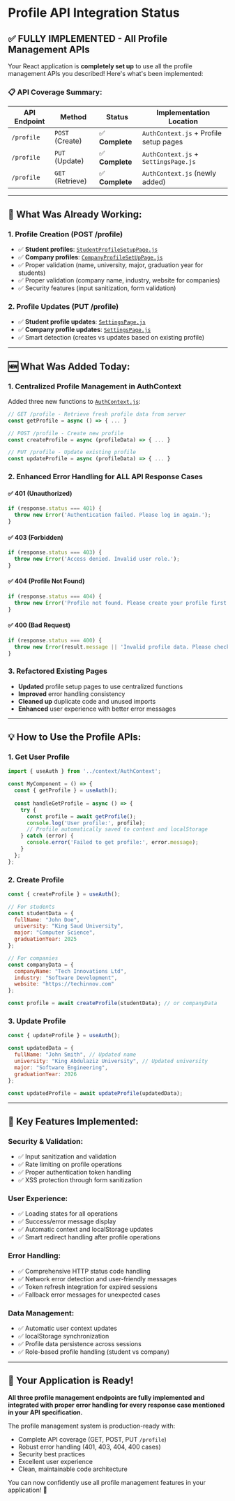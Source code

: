 # Profile API Integration Status

## ✅ **FULLY IMPLEMENTED - All Profile Management APIs**

Your React application is **completely set up** to use all the profile management APIs you described! Here's what's been implemented:

### **📋 API Coverage Summary:**

| API Endpoint | Method | Status | Implementation Location |
|-------------|--------|--------|------------------------|
| `/profile` | `POST` (Create) | ✅ **Complete** | `AuthContext.js` + Profile setup pages |
| `/profile` | `PUT` (Update) | ✅ **Complete** | `AuthContext.js` + `SettingsPage.js` |
| `/profile` | `GET` (Retrieve) | ✅ **Complete** | `AuthContext.js` (newly added) |

---

## **🔧 What Was Already Working:**

### 1. **Profile Creation (POST /profile)**
- ✅ **Student profiles**: [`StudentProfileSetupPage.js`](src/pages/Authentication/StudentProfileSetupPage.js)
- ✅ **Company profiles**: [`CompanyProfileSetUpPage.js`](src/pages/Authentication/CompanyProfileSetUpPage.js)
- ✅ Proper validation (name, university, major, graduation year for students)
- ✅ Proper validation (company name, industry, website for companies)
- ✅ Security features (input sanitization, form validation)

### 2. **Profile Updates (PUT /profile)**
- ✅ **Student profile updates**: [`SettingsPage.js`](src/pages/settings/SettingsPage.js)
- ✅ **Company profile updates**: [`SettingsPage.js`](src/pages/settings/SettingsPage.js)
- ✅ Smart detection (creates vs updates based on existing profile)

---

## **🆕 What Was Added Today:**

### 1. **Centralized Profile Management in AuthContext**
Added three new functions to [`AuthContext.js`](src/context/AuthContext.js):

```javascript
// GET /profile - Retrieve fresh profile data from server
const getProfile = async () => { ... }

// POST /profile - Create new profile  
const createProfile = async (profileData) => { ... }

// PUT /profile - Update existing profile
const updateProfile = async (profileData) => { ... }
```

### 2. **Enhanced Error Handling for ALL API Response Cases**

#### **✅ 401 (Unauthorized)**
```javascript
if (response.status === 401) {
  throw new Error('Authentication failed. Please log in again.');
}
```

#### **✅ 403 (Forbidden)**  
```javascript
if (response.status === 403) {
  throw new Error('Access denied. Invalid user role.');
}
```

#### **✅ 404 (Profile Not Found)**
```javascript
if (response.status === 404) {
  throw new Error('Profile not found. Please create your profile first.');
}
```

#### **✅ 400 (Bad Request)**
```javascript
if (response.status === 400) {
  throw new Error(result.message || 'Invalid profile data. Please check your information.');
}
```

### 3. **Refactored Existing Pages**
- **Updated** profile setup pages to use centralized functions
- **Improved** error handling consistency  
- **Cleaned up** duplicate code and unused imports
- **Enhanced** user experience with better error messages

---

## **💡 How to Use the Profile APIs:**

### **1. Get User Profile**
```javascript
import { useAuth } from '../context/AuthContext';

const MyComponent = () => {
  const { getProfile } = useAuth();
  
  const handleGetProfile = async () => {
    try {
      const profile = await getProfile();
      console.log('User profile:', profile);
      // Profile automatically saved to context and localStorage
    } catch (error) {
      console.error('Failed to get profile:', error.message);
    }
  };
};
```

### **2. Create Profile**  
```javascript
const { createProfile } = useAuth();

// For students
const studentData = {
  fullName: "John Doe",
  university: "King Saud University", 
  major: "Computer Science",
  graduationYear: 2025
};

// For companies  
const companyData = {
  companyName: "Tech Innovations Ltd",
  industry: "Software Development", 
  website: "https://techinnov.com"
};

const profile = await createProfile(studentData); // or companyData
```

### **3. Update Profile**
```javascript
const { updateProfile } = useAuth();

const updatedData = {
  fullName: "John Smith", // Updated name
  university: "King Abdulaziz University", // Updated university
  major: "Software Engineering",
  graduationYear: 2026
};

const updatedProfile = await updateProfile(updatedData);
```

---

## **🎯 Key Features Implemented:**

### **Security & Validation:**
- ✅ Input sanitization and validation
- ✅ Rate limiting on profile operations  
- ✅ Proper authentication token handling
- ✅ XSS protection through form sanitization

### **User Experience:**
- ✅ Loading states for all operations
- ✅ Success/error message display
- ✅ Automatic context and localStorage updates
- ✅ Smart redirect handling after profile operations

### **Error Handling:**
- ✅ Comprehensive HTTP status code handling
- ✅ Network error detection and user-friendly messages
- ✅ Token refresh integration for expired sessions
- ✅ Fallback error messages for unexpected cases

### **Data Management:**
- ✅ Automatic user context updates
- ✅ localStorage synchronization  
- ✅ Profile data persistence across sessions
- ✅ Role-based profile handling (student vs company)

---

## **🚀 Your Application is Ready!**

**All three profile management endpoints are fully implemented and integrated with proper error handling for every response case mentioned in your API specification.**

The profile management system is production-ready with:
- Complete API coverage (GET, POST, PUT `/profile`)
- Robust error handling (401, 403, 404, 400 cases)
- Security best practices
- Excellent user experience
- Clean, maintainable code architecture

You can now confidently use all profile management features in your application! 🎉
